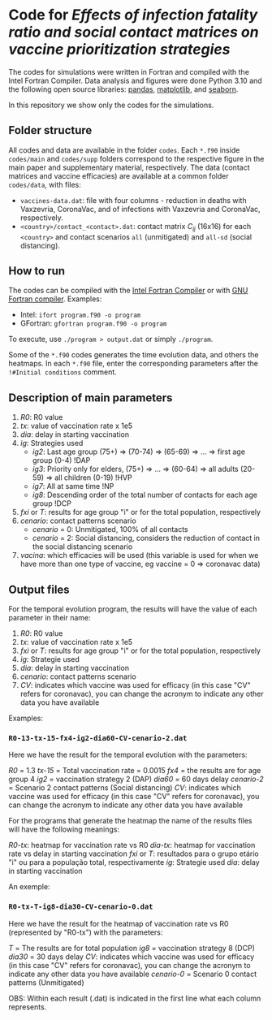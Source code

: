 
# Code for *Effects of infection fatality ratio and social contact matrices on vaccine prioritization strategies*

The codes for simulations were written in Fortran and compiled with the Intel Fortran Compiler. Data analysis and figures were done Python 3.10 and the following open source libraries: [pandas](https://pandas.pydata.org/), [matplotlib](https://matplotlib.org/), and [seaborn](https://seaborn.pydata.org/).

In this repository we show only the codes for the simulations.

## Folder structure

All codes and data are available in the folder `codes`. Each `*.f90` inside `codes/main` and `codes/supp` folders correspond to the respective figure in the main paper and supplementary material, respectively. The data (contact matrices and vaccine efficacies) are available at a common folder `codes/data`, with files:

- `vaccines-data.dat`: file with four columns - reduction in deaths with Vaxzevria, CoronaVac, and of infections with Vaxzevria and CoronaVac, respectively.
- `<country>/contact_<contact>.dat`: contact matrix $C_{ij}$ (16x16) for each `<country>` and contact scenarios `all`  (unmitigated) and `all-sd` (social distancing).

## How to run

The codes can be compiled with the [Intel Fortran Compiler](https://www.intel.com/content/www/us/en/developer/tools/oneapi/fortran-compiler.html) or with [GNU Fortran compiler](https://gcc.gnu.org/wiki/GFortran). Examples:

- Intel: `ifort program.f90 -o program`
- GFortran: `gfortran program.f90 -o program`

To execute, use `./program > output.dat` or simply `./program`.

Some of the `*.f90` codes generates the time evolution data, and others the heatmaps. In each `*.f90` file, enter the corresponding parameters after the `!#Initial conditions` comment.

## Description of main parameters

1. *R0*: R0 value
2. *tx*: value of vaccination rate x 1e5
3. *dia*: delay in starting vaccination
4. *ig*: Strategies used
	- *ig2*: Last age group (75+) => (70-74) => (65-69) => ... => first age group (0-4)				!DAP
	- *ig3*: Priority only for elders, (75+) => ... => (60-64) => all adults (20-59) => all children (0-19)		!HVP
	- *ig7*: All at same time											!NP
	- *ig8*: Descending order of the total number of contacts for each age group					!DCP
5. *fxi* or *T*: results for age group "i" or for the total population, respectively
6. *cenario*: contact patterns scenario
	- *cenario* = 0: Unmitigated, 100% of all contacts 						
	- *cenario* = 2: Social distancing, considers the reduction of contact in the social distancing scenario 
7. *vacina*: which efficacies will be used (this variable is used for when we have more than one type of vaccine, eg vaccine = 0 => coronavac data)

## Output files

For the temporal evolution program, the results will have the value of each parameter in their name:

1. *R0*: R0 value
2. *tx*: value of vaccination rate x 1e5
3. *fxi* or *T*: results for age group "i" or for the total population, respectively
4. *ig*: Strategie used
5. *dia*: delay in starting vaccination
6. *cenario*: contact patterns scenario
7. *CV*: indicates which vaccine was used for efficacy (in this case "CV" refers for coronavac), you can change the acronym to indicate any other data you have available

Examples:

### `R0-13-tx-15-fx4-ig2-dia60-CV-cenario-2.dat`

Here we have the result for the temporal evolution with the parameters:

*R0* = 1.3
*tx-15* = Total vaccination rate = 0.0015
*fx4* = the results are for age group 4
*ig2* = vaccination strategy 2 (DAP)
*dia60* = 60 days delay
*cenario-2* = Scenario 2 contact patterns (Social distancing)
*CV*: indicates which vaccine was used for efficacy (in this case "CV" refers for coronavac), you can change the acronym to indicate any other data you have available

For the programs that generate the heatmap the name of the results files will have the following meanings:

*R0-tx*: heatmap for vaccination rate vs R0
*dia-tx*: heatmap for vaccination rate vs delay in starting vaccination
*fxi* or *T*: resultados para o grupo etário "i" ou para a população total, respectivamente
*ig*: Strategie used
*dia*: delay in starting vaccination

An exemple:

### `R0-tx-T-ig8-dia30-CV-cenario-0.dat`

Here we have the result for the heatmap of vaccination rate vs R0 (represented by "R0-tx") with the parameters:

*T* = The results are for total population
*ig8* = vaccination strategy 8 (DCP)
*dia30* = 30 days delay
*CV*: indicates which vaccine was used for efficacy (in this case "CV" refers for coronavac), you can change the acronym to indicate any other data you have available
*cenario-0* = Scenario 0 contact patterns (Unmitigated)


OBS: Within each result (.dat) is indicated in the first line what each column represents.
	






